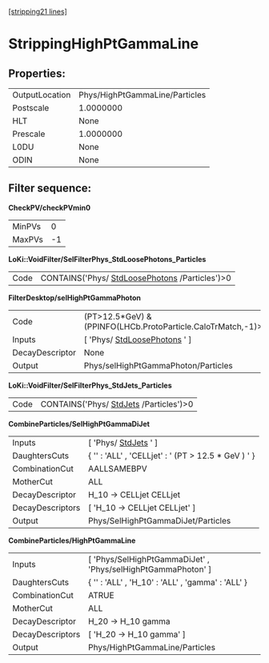 [[stripping21 lines]](./stripping21-ew)

# StrippingHighPtGammaLine

## Properties:

|                |                                |
|----------------|--------------------------------|
| OutputLocation | Phys/HighPtGammaLine/Particles |
| Postscale      | 1.0000000                      |
| HLT            | None                           |
| Prescale       | 1.0000000                      |
| L0DU           | None                           |
| ODIN           | None                           |

## Filter sequence:

**CheckPV/checkPVmin0**

|        |     |
|--------|-----|
| MinPVs | 0   |
| MaxPVs | -1  |

**LoKi::VoidFilter/SelFilterPhys_StdLoosePhotons_Particles**

|      |                                                                                  |
|------|----------------------------------------------------------------------------------|
| Code | CONTAINS('Phys/ [StdLoosePhotons](./stripping21-stdloosephotons) /Particles')\>0 |

**FilterDesktop/selHighPtGammaPhoton**

|                 |                                                                   |
|-----------------|-------------------------------------------------------------------|
| Code            | (PT\>12.5\*GeV) & (PPINFO(LHCb.ProtoParticle.CaloTrMatch,-1)\>25) |
| Inputs          | [ 'Phys/ [StdLoosePhotons](./stripping21-stdloosephotons) ' ]   |
| DecayDescriptor | None                                                              |
| Output          | Phys/selHighPtGammaPhoton/Particles                               |

**LoKi::VoidFilter/SelFilterPhys_StdJets_Particles**

|      |                                                                  |
|------|------------------------------------------------------------------|
| Code | CONTAINS('Phys/ [StdJets](./stripping21-stdjets) /Particles')\>0 |

**CombineParticles/SelHighPtGammaDiJet**

|                  |                                                       |
|------------------|-------------------------------------------------------|
| Inputs           | [ 'Phys/ [StdJets](./stripping21-stdjets) ' ]       |
| DaughtersCuts    | { '' : 'ALL' , 'CELLjet' : ' (PT \> 12.5 \* GeV ) ' } |
| CombinationCut   | AALLSAMEBPV                                           |
| MotherCut        | ALL                                                   |
| DecayDescriptor  | H_10 -\> CELLjet CELLjet                              |
| DecayDescriptors | [ 'H_10 -\> CELLjet CELLjet' ]                      |
| Output           | Phys/SelHighPtGammaDiJet/Particles                    |

**CombineParticles/HighPtGammaLine**

|                  |                                                                |
|------------------|----------------------------------------------------------------|
| Inputs           | [ 'Phys/SelHighPtGammaDiJet' , 'Phys/selHighPtGammaPhoton' ] |
| DaughtersCuts    | { '' : 'ALL' , 'H_10' : 'ALL' , 'gamma' : 'ALL' }              |
| CombinationCut   | ATRUE                                                          |
| MotherCut        | ALL                                                            |
| DecayDescriptor  | H_20 -\> H_10 gamma                                            |
| DecayDescriptors | [ 'H_20 -\> H_10 gamma' ]                                    |
| Output           | Phys/HighPtGammaLine/Particles                                 |
